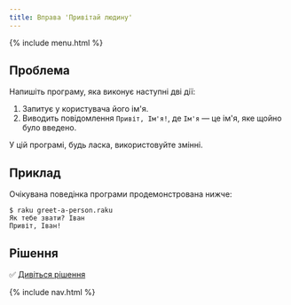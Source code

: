 ```yaml
---
title: Вправа 'Привітай людину'
---
```


{% include menu.html %}

## Проблема

Напишіть програму, яка виконує наступні дві дії:

1. Запитує у користувача його ім'я.
2. Виводить повідомлення `Привіт, Ім'я!`, де `Ім'я` — це ім'я, яке щойно було введено.

У цій програмі, будь ласка, використовуйте змінні.

## Приклад

Очікувана поведінка програми продемонстрована нижче:

```console
$ raku greet-a-person.raku
Як тебе звати? Іван
Привіт, Іван!
```

## Рішення

✅ [Дивіться рішення](solution)

{% include nav.html %}